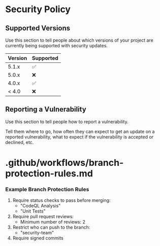 # Security Policy

## Supported Versions

Use this section to tell people about which versions of your project are
currently being supported with security updates.

| Version | Supported          |
| ------- | ------------------ |
| 5.1.x   | :white_check_mark: |
| 5.0.x   | :x:                |
| 4.0.x   | :white_check_mark: |
| < 4.0   | :x:                |

## Reporting a Vulnerability

Use this section to tell people how to report a vulnerability.

Tell them where to go, how often they can expect to get an update on a
reported vulnerability, what to expect if the vulnerability is accepted or
declined, etc.
# .github/workflows/branch-protection-rules.md
### Example Branch Protection Rules ###
1. Require status checks to pass before merging:
   - "CodeQL Analysis"
   - "Unit Tests"
2. Require pull request reviews:
   - Minimum number of reviews: 2
3. Restrict who can push to the branch:
   - "security-team"
4. Require signed commits

